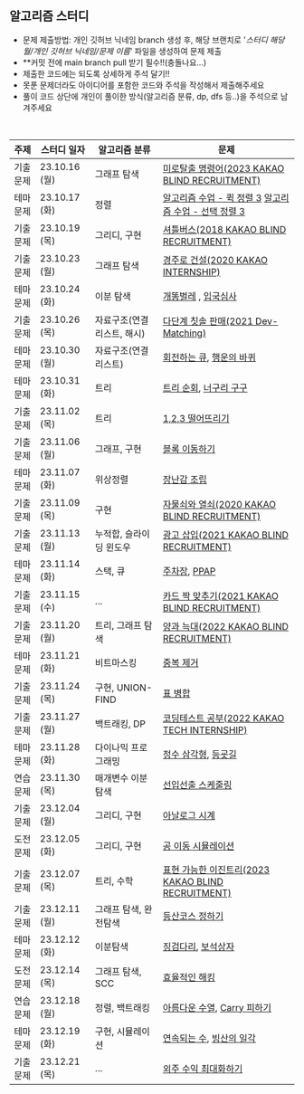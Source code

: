 ## 알고리즘 스터디

- 문제 제출방법: 개인 깃허브 닉네임 branch 생성 후, 해당 브랜치로 '_스터디 해당 월/개인 깃허브 닉네임/문제 이름_' 파일을 생성하여 문제 제출
- \*\*커밋 전에 main branch pull 받기 필수!!(충돌나요...)
- 제출한 코드에는 되도록 상세하게 주석 달기!!
- 못푼 문제더라도 아이디어를 포함한 코드와 주석을 작성해서 제출해주세요
- 풀이 코드 상단에 개인이 풀이한 방식(알고리즘 분류, dp, dfs 등..)을 주석으로 남겨주세요

<br>

| 주제     | 스터디 일자   | 알고리즘 분류              | 문제                                                                                                                                                      |
| -------- | ------------- | -------------------------- | --------------------------------------------------------------------------------------------------------------------------------------------------------- |
| 기출문제 | 23.10.16 (월) | 그래프 탐색                | [미로탈출 명령어(2023 KAKAO BLIND RECRUITMENT)](https://school.programmers.co.kr/learn/courses/30/lessons/150365)                                         |
| 테마문제 | 23.10.17 (화) | 정렬                       | [알고리즘 수업 - 퀵 정렬 3](https://www.acmicpc.net/problem/24092) [알고리즘 수업 - 선택 정렬 3](https://www.acmicpc.net/problem/23883)                   |
| 기출문제 | 23.10.19 (목) | 그리디, 구현               | [셔틀버스(2018 KAKAO BLIND RECRUITMENT)](https://school.programmers.co.kr/learn/courses/30/lessons/17678)                                                 |
| 기출문제 | 23.10.23 (월) | 그래프 탐색                | [경주로 건설(2020 KAKAO INTERNSHIP)](https://school.programmers.co.kr/learn/courses/30/lessons/67259)                                                     |
| 테마문제 | 23.10.24 (화) | 이분 탐색                  | [개똥벌레](https://www.acmicpc.net/problem/3020) , [입국심사](https://school.programmers.co.kr/learn/courses/30/lessons/43238)                            |
| 기출문제 | 23.10.26 (목) | 자료구조(연결리스트, 해시) | [다단계 칫솔 판매(2021 Dev-Matching)](https://school.programmers.co.kr/learn/courses/30/lessons/77486)                                                    |
| 테마문제 | 23.10.30 (월) | 자료구조(연결리스트)       | [회전하는 큐](https://www.acmicpc.net/problem/1021), [행운의 바퀴](https://www.acmicpc.net/problem/2840)                                                  |
| 테마문제 | 23.10.31 (화) | 트리                       | [트리 순회](https://www.acmicpc.net/problem/1991), [너구리 구구](https://www.acmicpc.net/problem/18126)                                                   |
| 기출문제 | 23.11.02 (목) | 트리                       | [1,2,3 떨어뜨리기](https://school.programmers.co.kr/learn/courses/30/lessons/150364)                                                                      |
| 기출문제 | 23.11.06 (월) | 그래프, 구현               | [블록 이동하기](https://school.programmers.co.kr/learn/courses/30/lessons/60063)                                                                          |
| 테마문제 | 23.11.07 (화) | 위상정렬                   | [장난감 조립](https://www.acmicpc.net/problem/2637)                                                                                                       |
| 기출문제 | 23.11.09 (목) | 구현                       | [자물쇠와 열쇠(2020 KAKAO BLIND RECRUITMENT)](https://school.programmers.co.kr/learn/courses/30/lessons/60059)                                            |
| 기출문제 | 23.11.13 (월) | 누적합, 슬라이딩 윈도우    | [광고 삽입(2021 KAKAO BLIND RECRUITMENT)](https://school.programmers.co.kr/learn/courses/30/lessons/72414)                                                |
| 테마문제 | 23.11.14 (화) | 스택, 큐                   | [주차장](https://www.acmicpc.net/problem/5464), [PPAP](https://www.acmicpc.net/problem/16120)                                                             |
| 기출문제 | 23.11.15 (수) | ...                        | [카드 짝 맞추기(2021 KAKAO BLIND RECRUITMENT)](https://school.programmers.co.kr/learn/courses/30/lessons/72415)                                           |
| 기출문제 | 23.11.20 (월) | 트리, 그래프 탐색          | [양과 늑대(2022 KAKAO BLIND RECRUITMENT)](https://school.programmers.co.kr/learn/courses/30/lessons/92343)                                                |
| 테마문제 | 23.11.21 (화) | 비트마스킹                 | [중복 제거](https://www.acmicpc.net/problem/13701)                                                                                                        |
| 기출문제 | 23.11.24 (목) | 구현, UNION-FIND           | [표 병합](https://school.programmers.co.kr/learn/courses/30/lessons/150366)                                                                               |
| 기출문제 | 23.11.27 (월) | 백트래킹, DP               | [코딩테스트 공부(2022 KAKAO TECH INTERNSHIP)](https://school.programmers.co.kr/learn/courses/30/lessons/118668)                                           |
| 테마문제 | 23.11.28 (화) | 다이나믹 프로그래밍        | [정수 삼각형](https://school.programmers.co.kr/learn/courses/30/lessons/43105), [등굣길](https://school.programmers.co.kr/learn/courses/30/lessons/42898) |
| 연습문제 | 23.11.30 (목) | 매개변수 이분탐색          | [선입선출 스케줄링](https://school.programmers.co.kr/learn/courses/30/lessons/12920)                                                                      |
| 기출문제 | 23.12.04 (월) | 그리디, 구현               | [아날로그 시계](https://school.programmers.co.kr/learn/courses/30/lessons/250135)                                                                         |
| 도전문제 | 23.12.05 (화) | 그리디, 구현               | [공 이동 시뮬레이션](https://school.programmers.co.kr/learn/courses/30/lessons/87391)                                                                     |
| 기출문제 | 23.12.07 (목) | 트리, 수학                 | [표현 가능한 이진트리(2023 KAKAO BLIND RECRUITMENT)](https://school.programmers.co.kr/learn/courses/30/lessons/150367)                                    |
| 기출문제 | 23.12.11 (월) | 그래프 탐색, 완전탐색       | [등산코스 정하기](https://school.programmers.co.kr/learn/courses/30/lessons/118669)                                                                       |
| 테마문제 | 23.12.12 (화) | 이분탐색                   | [징검다리](https://www.acmicpc.net/problem/11561), [보석상자](https://www.acmicpc.net/problem/2792)                                                       |
| 도전문제 | 23.12.14 (목) | 그래프 탐색, SCC | [효율적인 해킹](https://www.acmicpc.net/problem/1325) |
| 연습문제 | 23.12.18 (월) | 정렬, 백트래킹 | [아름다운 수열](https://www.codetree.ai/training-field/search/problems/beautiful-sequence?page=1&pageSize=20&tier=6%2C10), [Carry 피하기](https://www.codetree.ai/training-field/search/problems/escaping-carry?page=1&pageSize=20&tier=6%2C10) |
| 테마문제 | 23.12.19 (화) | 구현, 시뮬레이션 | [연속되는 수](https://www.codetree.ai/training-field/search/problems/continuous-number/description?page=1&pageSize=20&tags=Simulation), [빙산의 일각](https://www.codetree.ai/training-field/search/problems/the-tip-of-the-iceberg/description?page=1&pageSize=20&tags=Simulation) | 
| 기출문제 | 23.12.21 (목) | ... | [외주 수익 최대화하기](https://www.codetree.ai/training-field/frequent-problems/problems/max-of-outsourcing-profit/description?page=1&pageSize=20&tier=1%2C11) |
